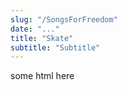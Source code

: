 ```yaml
---
slug: "/SongsForFreedom"
date: "..."
title: "Skate"
subtitle: "Subtitle"
---
```

<!---
slug: must match link: URL in .Work.js
-->
<p> some html here </p>